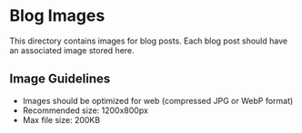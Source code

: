 # Blog Images

This directory contains images for blog posts. Each blog post should have an associated image stored here.

## Image Guidelines

- Images should be optimized for web (compressed JPG or WebP format)
- Recommended size: 1200x800px
- Max file size: 200KB 